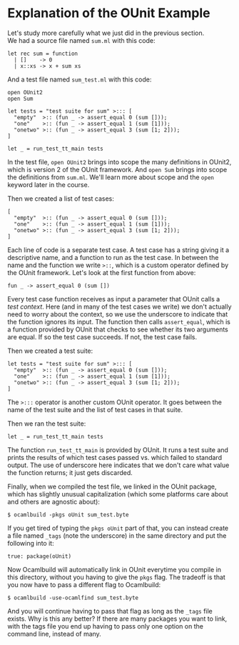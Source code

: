 # Explanation of the OUnit Example

Let's study more carefully what we just did in the previous section.  
We had a source file named `sum.ml` with this code:
```
let rec sum = function
  | []    -> 0
  | x::xs -> x + sum xs
```

And a test file named `sum_test.ml` with this code:
```
open OUnit2
open Sum

let tests = "test suite for sum" >::: [
  "empty"  >:: (fun _ -> assert_equal 0 (sum []));
  "one"    >:: (fun _ -> assert_equal 1 (sum [1]));
  "onetwo" >:: (fun _ -> assert_equal 3 (sum [1; 2]));
]

let _ = run_test_tt_main tests
```

In the test file,
`open OUnit2` brings into scope the many definitions in OUnit2, which is version 2
of the OUnit framework.  And `open Sum` brings into scope the definitions from
`sum.ml`.  We'll learn more about scope and the `open` keyword later in the course.

Then we created a list of test cases:
```
[
  "empty"  >:: (fun _ -> assert_equal 0 (sum []));
  "one"    >:: (fun _ -> assert_equal 1 (sum [1]));
  "onetwo" >:: (fun _ -> assert_equal 3 (sum [1; 2]));
]
```
Each line of code is a separate test case.  A test case has a string giving it a 
descriptive name, and a function to run as the test case.  In between the name
and the function we write `>::`, which is a custom operator defined by the OUnit
framework.  Let's look at the first function from above:
```
fun _ -> assert_equal 0 (sum [])
```
Every test case function receives as input a parameter that OUnit calls a *test context*.
Here (and in many of the test cases we write) we don't actually need to worry about
the context, so we use the underscore to indicate that the function ignores its input.
The function then calls `assert_equal`, which is a function provided by OUnit that
checks to see whether its two arguments are equal.  If so the test case succeeds.
If not, the test case fails.

Then we created a test suite:
```
let tests = "test suite for sum" >::: [
  "empty"  >:: (fun _ -> assert_equal 0 (sum []));
  "one"    >:: (fun _ -> assert_equal 1 (sum [1]));
  "onetwo" >:: (fun _ -> assert_equal 3 (sum [1; 2]));
]
```
The `>:::` operator is another custom OUnit operator.  It goes between the name
of the test suite and the list of test cases in that suite.

Then we ran the test suite:
```
let _ = run_test_tt_main tests
```

The function `run_test_tt_main` is provided by OUnit.  It runs a test suite and
prints the results of which test cases passed vs. which failed to standard output.
The use of underscore here indicates that we don't care what value the function
returns; it just gets discarded.

Finally, when we compiled the test file, we linked in the OUnit package, which
has slightly unusual capitalization (which some platforms care about and others
are agnostic about):
```
$ ocamlbuild -pkgs oUnit sum_test.byte
```
If you get tired of typing the `pkgs oUnit` part of that, you can instead create
a file named `_tags` (note the underscore) in the same directory and put
the following into it:
```
true: package(oUnit)
```
Now Ocamlbuild will automatically link in OUnit everytime you compile in this
directory, without you having to give the `pkgs` flag. The tradeoff is that
you now have to pass a different flag to Ocamlbuild:
```
$ ocamlbuild -use-ocamlfind sum_test.byte
```
And you will continue having to pass that flag as long as the `_tags` file exists.
Why is this any better?  If there are many packages you want to link, with
the tags file you end up having to pass only one option on the command
line, instead of many.
